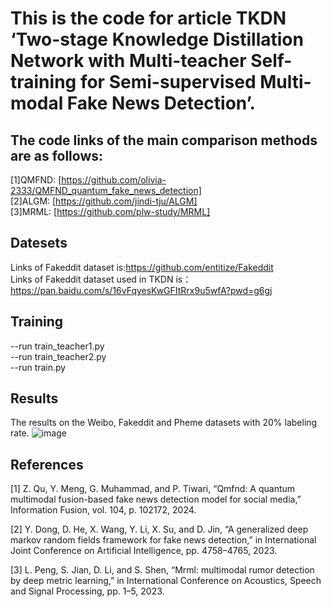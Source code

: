 This is the code for article TKDN ‘Two-stage Knowledge Distillation Network with Multi-teacher Self-training for Semi-supervised Multi-modal  Fake News Detection’.
==

The code links of the main comparison methods are as follows:
---
[1]QMFND: [https://github.com/olivia-2333/QMFND_quantum_fake_news_detection] <br>
[2]ALGM: [https://github.com/jindi-tju/ALGM] <br>
[3]MRML: [https://github.com/plw-study/MRML] <br>

Datesets
---
Links of Fakeddit dataset is:https://github.com/entitize/Fakeddit  <br>
Links of Fakeddit dataset used in TKDN is：https://pan.baidu.com/s/16vFqyesKwGFItRrx9u5wfA?pwd=g6gj

Training
---
--run train_teacher1.py <br>
--run train_teacher2.py <br>
--run train.py <br>


Results
---
The results on the Weibo, Fakeddit and Pheme datasets with 20% labeling rate.
![image](https://github.com/user-attachments/assets/f669a541-51b7-4b6b-9c75-e8059ad9ca16)



References
---
[1] Z. Qu, Y. Meng, G. Muhammad, and P. Tiwari, “Qmfnd: A quantum multimodal fusion-based fake news detection model for social media,” Information Fusion, vol. 104, p. 102172, 2024. <br>

[2] Y. Dong, D. He, X. Wang, Y. Li, X. Su, and D. Jin, “A generalized deep markov random fields framework for fake news detection,” in International Joint Conference on Artificial Intelligence, pp. 4758–4765, 2023. <br>

[3] L. Peng, S. Jian, D. Li, and S. Shen, “Mrml: multimodal rumor detection by deep metric learning,” in International Conference on Acoustics, Speech and Signal Processing, pp. 1–5, 2023. <br>

